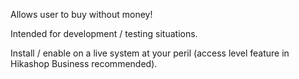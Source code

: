 Allows user to buy without money!

Intended for development / testing situations.

Install / enable on a live system at your peril (access level feature in Hikashop Business recommended).
